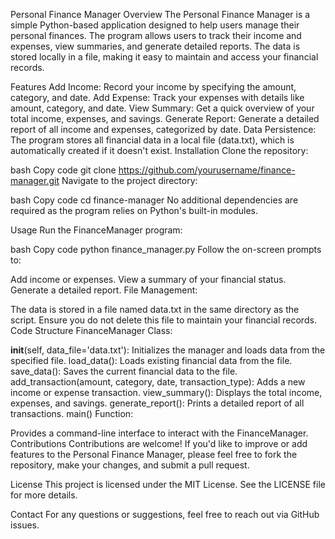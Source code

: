 Personal Finance Manager
Overview
The Personal Finance Manager is a simple Python-based application designed to help users manage their personal finances. The program allows users to track their income and expenses, view summaries, and generate detailed reports. The data is stored locally in a file, making it easy to maintain and access your financial records.

Features
Add Income: Record your income by specifying the amount, category, and date.
Add Expense: Track your expenses with details like amount, category, and date.
View Summary: Get a quick overview of your total income, expenses, and savings.
Generate Report: Generate a detailed report of all income and expenses, categorized by date.
Data Persistence: The program stores all financial data in a local file (data.txt), which is automatically created if it doesn't exist.
Installation
Clone the repository:

bash
Copy code
git clone https://github.com/yourusername/finance-manager.git
Navigate to the project directory:

bash
Copy code
cd finance-manager
No additional dependencies are required as the program relies on Python's built-in modules.

Usage
Run the FinanceManager program:

bash
Copy code
python finance_manager.py
Follow the on-screen prompts to:

Add income or expenses.
View a summary of your financial status.
Generate a detailed report.
File Management:

The data is stored in a file named data.txt in the same directory as the script.
Ensure you do not delete this file to maintain your financial records.
Code Structure
FinanceManager Class:

__init__(self, data_file='data.txt'): Initializes the manager and loads data from the specified file.
load_data(): Loads existing financial data from the file.
save_data(): Saves the current financial data to the file.
add_transaction(amount, category, date, transaction_type): Adds a new income or expense transaction.
view_summary(): Displays the total income, expenses, and savings.
generate_report(): Prints a detailed report of all transactions.
main() Function:

Provides a command-line interface to interact with the FinanceManager.
Contributions
Contributions are welcome! If you'd like to improve or add features to the Personal Finance Manager, please feel free to fork the repository, make your changes, and submit a pull request.

License
This project is licensed under the MIT License. See the LICENSE file for more details.

Contact
For any questions or suggestions, feel free to reach out via GitHub issues.